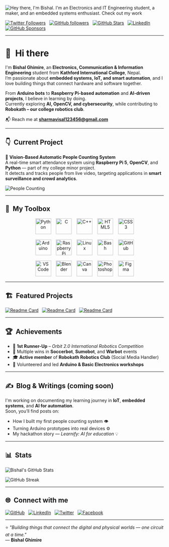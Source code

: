 ![Hey there, I'm Bishal. I'm an Electronics and IT Engineering student, a maker, and an embedded systems enthusiast. Check out my work](header.gif)

[![Twitter Followers](https://img.shields.io/twitter/follow/sudo_overflow?color=0E7FC0&logo=twitter&style=for-the-badge&label=Twitter)](https://x.com/ghimirebishall)
&nbsp;
[![GitHub followers](https://img.shields.io/github/followers/iamghimirebishal?logo=GitHub&style=for-the-badge)](https://github.com/iamghimirebishal)
&nbsp;
[![GitHub Stars](https://img.shields.io/github/stars/iamghimirebishal?logo=github&style=for-the-badge)](https://github.com/iamghimirebishal)
&nbsp;
[![LinkedIn](https://img.shields.io/badge/LinkedIn-0A66C2?style=for-the-badge&logo=linkedin&logoColor=white)](www.linkedin.com/in/bishal-ghimirey)
&nbsp;
[![GitHub Sponsors](https://img.shields.io/github/sponsors/iamghimirebishal?color=BF4B8A&logo=githubsponsors&style=for-the-badge&label=Sponsor%20on%20Github)](https://github.com/sponsors/iamghimirebishal)

---

# 👋 &nbsp;Hi there

I'm **Bishal Ghimire**, an **Electronics, Communication & Information Engineering** student from **Kathford International College**, Nepal.  
I’m passionate about **embedded systems, IoT, and smart automation**, and I love building things that connect hardware and software together.

From **Arduino bots** to **Raspberry Pi-based automation** and **AI-driven projects**, I believe in learning by doing.  
Currently exploring **AI, OpenCV, and cybersecurity**, while contributing to **Robokath – our college robotics club**.

📬 Reach me at **sharmavisal123456@gmail.com**

---

## 👇 &nbsp;Current Project

🎯 **Vision-Based Automatic People Counting System**  
A real-time smart attendance system using **Raspberry Pi 5**, **OpenCV**, and **Python** — part of my college minor project.  
It detects and tracks people from live video, targeting applications in **smart surveillance and crowd analytics**.

![People Counting](https://upload.wikimedia.org/wikipedia/commons/1/1c/People_counter.gif)

---

## 🧰 &nbsp;My Toolbox

<p align="center"> 
<!-- Row 1: Core Programming --> <img src="https://cdn.jsdelivr.net/gh/devicons/devicon/icons/python/python-original.svg" width="50" height="50" alt="Python"/> &nbsp;&nbsp; <img src="https://cdn.jsdelivr.net/gh/devicons/devicon/icons/c/c-original.svg" width="50" height="50" alt="C"/> &nbsp;&nbsp; <img src="https://cdn.jsdelivr.net/gh/devicons/devicon/icons/cplusplus/cplusplus-original.svg" width="50" height="50" alt="C++"/> &nbsp;&nbsp; <img src="https://cdn.jsdelivr.net/gh/devicons/devicon/icons/html5/html5-original.svg" width="50" height="50" alt="HTML5"/> &nbsp;&nbsp; <img src="https://cdn.jsdelivr.net/gh/devicons/devicon/icons/css3/css3-original.svg" width="50" height="50" alt="CSS3"/> </p> <p align="center"> 
<!-- Row 2: Embedded Systems --> <img src="https://cdn.jsdelivr.net/gh/devicons/devicon/icons/arduino/arduino-original.svg" width="50" height="50" alt="Arduino"/> &nbsp;&nbsp; <img src="https://cdn.jsdelivr.net/gh/devicons/devicon/icons/raspberrypi/raspberrypi-original.svg" width="50" height="50" alt="Raspberry Pi"/> &nbsp;&nbsp; <img src="https://cdn.jsdelivr.net/gh/devicons/devicon/icons/linux/linux-original.svg" width="50" height="50" alt="Linux"/> &nbsp;&nbsp; <img src="https://cdn.jsdelivr.net/gh/devicons/devicon/icons/bash/bash-original.svg" width="50" height="50" alt="Bash"/> &nbsp;&nbsp; <img src="https://cdn.jsdelivr.net/gh/devicons/devicon/icons/github/github-original.svg" width="50" height="50" alt="GitHub"/> </p> <p align="center"> 
<!-- Row 3: Tools & Creativity --> <img src="https://cdn.jsdelivr.net/gh/devicons/devicon/icons/vscode/vscode-original.svg" width="50" height="50" alt="VS Code"/> &nbsp;&nbsp; <img src="https://cdn.jsdelivr.net/gh/devicons/devicon/icons/blender/blender-original.svg" width="50" height="50" alt="Blender"/> &nbsp;&nbsp; <img src="https://cdn.jsdelivr.net/gh/devicons/devicon/icons/canva/canva-original.svg" width="50" height="50" alt="Canva"/> &nbsp;&nbsp; <img src="https://cdn.jsdelivr.net/gh/devicons/devicon/icons/photoshop/photoshop-line.svg" width="50" height="50" alt="Photoshop"/> &nbsp;&nbsp; <img src="https://cdn.jsdelivr.net/gh/devicons/devicon/icons/figma/figma-original.svg" width="50" height="50" alt="Figma"/> </p>

---

## 🏗️ &nbsp;Featured Projects

[![Readme Card](https://github-readme-stats.vercel.app/api/pin/?username=iamghimirebishal&repo=Vision-Based-Automatic-People-Counting&bg_color=0d1116&title_color=ce09ec&text_color=a4aacb&icon_color=007ec6)](https://github.com/iamghimirebishal/Vision-Based-Automatic-People-Counting)
&nbsp;
[![Readme Card](https://github-readme-stats.vercel.app/api/pin/?username=iamghimirebishal&repo=Learnify-Hackathon-Project&bg_color=0d1116&title_color=ce09ec&text_color=a4aacb&icon_color=007ec6)](https://github.com/iamghimirebishal/Learnify-Hackathon-Project)
&nbsp;
[![Readme Card](https://github-readme-stats.vercel.app/api/pin/?username=iamghimirebishal&repo=Electronic-Voting-Machine&bg_color=0d1116&title_color=ce09ec&text_color=a4aacb&icon_color=007ec6)](https://github.com/iamghimirebishal/Electronic-Voting-Machine)

---

## 🏆 &nbsp;Achievements

- 🥈 **1st Runner-Up** – *Orbit 2.0 International Robotics Competition*  
- 🏅 Multiple wins in **Soccerbot**, **Sumobot**, and **Warbot** events  
- 🎓 **Active member** of **Robokath Robotics Club** (Social Media Handler)  
- 💬 Volunteered and led **Arduino & Basic Electronics workshops**

---

## ✍️ &nbsp;Blog & Writings (coming soon)
I'm working on documenting my learning journey in **IoT**, **embedded systems**, and **AI for automation**.  
Soon, you’ll find posts on:
- How I built my first people counting system 👁️  
- Turning Arduino prototypes into real devices ⚙️  
- My hackathon story — *Learnify: AI for education* 💡  

---

## 📊 &nbsp;Stats

![Bishal's GitHub Stats](https://github-readme-stats.vercel.app/api?username=iamghimirebishal&hide=contribs,prs&show_icons=true&bg_color=0d1116&title_color=ce09ec&text_color=a4aacb&icon_color=007ec6)

![GitHub Streak](https://github-readme-streak-stats.herokuapp.com/?user=iamghimirebishal&theme=dark&count_private=true&bg_color=0d1116&title_color=ce09ec&text_color=a4aacb&icon_color=007ec6)

---

## 🌐 &nbsp;Connect with me

[![GitHub](https://img.shields.io/badge/GitHub-333?style=for-the-badge&logo=github&logoColor=white)](https://github.com/iamghimirebishal)
&nbsp;
[![LinkedIn](https://img.shields.io/badge/LinkedIn-0A66C2?style=for-the-badge&logo=linkedin&logoColor=white)](https://www.linkedin.com/in/bishal-ghimire)
&nbsp;
[![Twitter](https://img.shields.io/badge/Twitter-1DA1F2?style=for-the-badge&logo=twitter&logoColor=white)](https://twitter.com/sudo_overflow)
&nbsp;
[![Facebook](https://img.shields.io/badge/Facebook-1877F2?style=for-the-badge&logo=facebook&logoColor=white)](https://facebook.com/YOUR_USERNAME)

---

⭐ *"Building things that connect the digital and physical worlds — one circuit at a time."*  
— **Bishal Ghimire**

